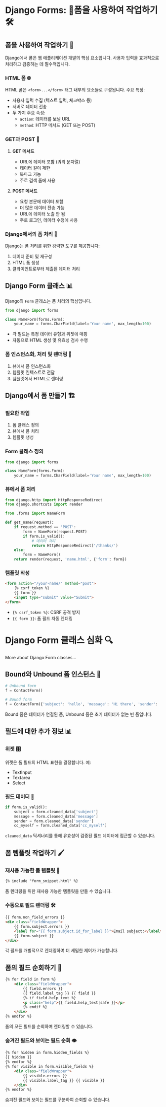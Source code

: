 # Django Forms: 폼을 사용하여 작업하기 🛠️

## 폼을 사용하여 작업하기 📝

Django에서 폼은 웹 애플리케이션 개발의 핵심 요소입니다. 사용자 입력을 효과적으로 처리하고 검증하는 데 필수적입니다.

### HTML 폼 🌐

HTML 폼은 `<form>...</form>` 태그 내부의 요소들로 구성됩니다. 주요 특징:

- 사용자 입력 수집 (텍스트 입력, 체크박스 등)
- 서버로 데이터 전송
- 두 가지 주요 속성:
  - `action`: 데이터를 보낼 URL
  - `method`: HTTP 메서드 (GET 또는 POST)

### GET과 POST 🔄

1. **GET 메서드**
   - URL에 데이터 포함 (쿼리 문자열)
   - 데이터 길이 제한
   - 북마크 가능
   - 주로 검색 폼에 사용

2. **POST 메서드**
   - 요청 본문에 데이터 포함
   - 더 많은 데이터 전송 가능
   - URL에 데이터 노출 안 됨
   - 주로 로그인, 데이터 수정에 사용

### Django에서의 폼 처리 🐍

Django는 폼 처리를 위한 강력한 도구를 제공합니다:

1. 데이터 준비 및 재구성
2. HTML 폼 생성
3. 클라이언트로부터 제출된 데이터 처리

## Django Form 클래스 📊

Django의 `Form` 클래스는 폼 처리의 핵심입니다.

```python
from django import forms

class NameForm(forms.Form):
    your_name = forms.CharField(label='Your name', max_length=100)
```

- 각 필드는 특정 데이터 유형과 위젯에 매핑
- 자동으로 HTML 생성 및 유효성 검사 수행

### 폼 인스턴스화, 처리 및 렌더링 🔄

1. 뷰에서 폼 인스턴스화
2. 템플릿 컨텍스트로 전달
3. 템플릿에서 HTML로 렌더링

## Django에서 폼 만들기 🏗️

### 필요한 작업

1. 폼 클래스 정의
2. 뷰에서 폼 처리
3. 템플릿 생성

### Form 클래스 정의

```python
from django import forms

class NameForm(forms.Form):
    your_name = forms.CharField(label='Your name', max_length=100)
```

### 뷰에서 폼 처리

```python
from django.http import HttpResponseRedirect
from django.shortcuts import render

from .forms import NameForm

def get_name(request):
    if request.method == 'POST':
        form = NameForm(request.POST)
        if form.is_valid():
            # 데이터 처리
            return HttpResponseRedirect('/thanks/')
    else:
        form = NameForm()
    return render(request, 'name.html', {'form': form})
```

### 템플릿 작성

```html
<form action="/your-name/" method="post">
    {% csrf_token %}
    {{ form }}
    <input type="submit" value="Submit">
</form>
```

- `{% csrf_token %}`: CSRF 공격 방지
- `{{ form }}`: 폼 필드 자동 렌더링

# Django Form 클래스 심화 🔍
More about Django Form classes...

## Bound와 Unbound 폼 인스턴스 🔗

```python
# Unbound form
f = ContactForm()

# Bound form
f = ContactForm({'subject': 'hello', 'message': 'Hi there', 'sender': 'foo@example.com', 'cc_myself': True})
```

Bound 폼은 데이터가 연결된 폼, Unbound 폼은 초기 데이터가 없는 빈 폼입니다.

## 필드에 대한 추가 정보 📊

### 위젯 🎛️

위젯은 폼 필드의 HTML 표현을 결정합니다. 예:
- TextInput
- Textarea
- Select

### 필드 데이터 📝

```python
if form.is_valid():
    subject = form.cleaned_data['subject']
    message = form.cleaned_data['message']
    sender = form.cleaned_data['sender']
    cc_myself = form.cleaned_data['cc_myself']
```

`cleaned_data` 딕셔너리를 통해 유효성이 검증된 필드 데이터에 접근할 수 있습니다.

## 폼 템플릿 작업하기 🖌️

### 재사용 가능한 폼 템플릿 🔄

```html
{% include "form_snippet.html" %}
```

폼 렌더링을 위한 재사용 가능한 템플릿을 만들 수 있습니다.

### 수동으로 필드 렌더링 🛠️

```html
{{ form.non_field_errors }}
<div class="fieldWrapper">
    {{ form.subject.errors }}
    <label for="{{ form.subject.id_for_label }}">Email subject:</label>
    {{ form.subject }}
</div>
```

각 필드를 개별적으로 렌더링하여 더 세밀한 제어가 가능합니다.

## 폼의 필드 순회하기 🔄

```html
{% for field in form %}
    <div class="fieldWrapper">
        {{ field.errors }}
        {{ field.label_tag }} {{ field }}
        {% if field.help_text %}
        <p class="help">{{ field.help_text|safe }}</p>
        {% endif %}
    </div>
{% endfor %}
```

폼의 모든 필드를 순회하며 렌더링할 수 있습니다.

### 숨겨진 필드와 보이는 필드 순회 👁️

```html
{% for hidden in form.hidden_fields %}
{{ hidden }}
{% endfor %}
{% for visible in form.visible_fields %}
    <div class="fieldWrapper">
        {{ visible.errors }}
        {{ visible.label_tag }} {{ visible }}
    </div>
{% endfor %}
```

숨겨진 필드와 보이는 필드를 구분하여 순회할 수 있습니다.
